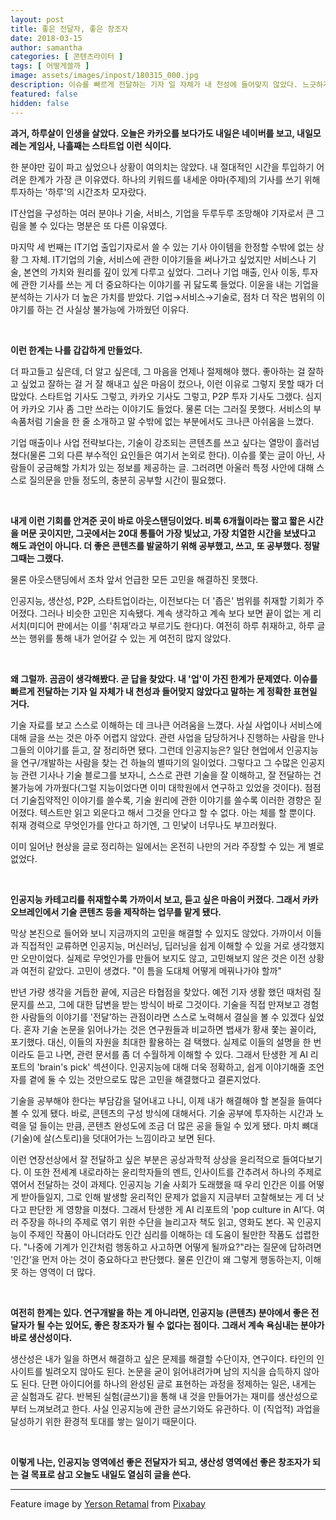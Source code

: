 ```yaml
---
layout: post
title: 좋은 전달자, 좋은 창조자
date: 2018-03-15
author: samantha
categories: [ 콘텐츠라이터 ]
tags: [ 어떻게쓸까 ]
image: assets/images/inpost/180315_000.jpg
description: 이슈를 빠르게 전달하는 기자 일 자체가 내 천성에 들어맞지 않았다. 느긋하게 글쓸 환경에서 좀 더 본질에 집중하고 싶었다. 하지만 막상 '기술'을 연구개발하는 본진으로 들어와보니, 연구자와 직접 교류한다고 해서 기술을 온전히 이해할 수 없었다. 그렇기에 철저하게 '좋은 전달자'가 되는 길을 선택해야만 했다. 대신, '생산적글쓰기'로 좋은 창작자가 되는 걸 목표로 삼았다.
featured: false
hidden: false
---
```

**과거, 하루살이 인생을 살았다. 오늘은 카카오를 보다가도 내일은 네이버를 보고, 내일모레는 게임사, 나흘째는 스타트업 이런 식이다.**

한 분야만 깊이 파고 싶었으나 상황이 여의치는 않았다. 내 절대적인 시간을 투입하기 어려운 한계가 가장 큰 이유였다. 하나의 키워드를 내세운 야마(주제)의 기사를 쓰기 위해 투자하는 '하루'의 시간조차 모자랐다.

IT산업을 구성하는 여러 분야나 기술, 서비스, 기업을 두루두루 조망해야 기자로서 큰 그림을 볼 수 있다는 명분은 또 다른 이유였다.

마지막 세 번째는 IT기업 출입기자로서 쓸 수 있는 기사 아이템을 한정할 수밖에 없는 상황 그 자체. IT기업의 기술, 서비스에 관한 이야기들을 써나가고 싶었지만 서비스나 기술, 본연의 가치와 원리를 깊이 있게 다루고 싶었다. 그러나 기업 매출, 인사 이동, 투자에 관한 기사를 쓰는 게 더 중요하다는 이야기를 귀 닳도록 들었다. 이윤을 내는 기업을 분석하는 기사가 더 높은 가치를 받았다. 기업→서비스→기술로, 점차 더 작은 범위의 이야기를 하는 건 사실상 불가능에 가까웠던 이유다.

<br/>

**이런 한계는 나를 갑갑하게 만들었다.**

더 파고들고 싶은데, 더 알고 싶은데, 그 마음을 언제나 절제해야 했다. 좋아하는 걸 잘하고 싶었고 잘하는 걸 거 잘 해내고 싶은 마음이 컸으나, 이런 이유로 그렇지 못할 때가 더 많았다. 스타트업 기사도 그렇고, 카카오 기사도 그렇고, P2P 투자 기사도 그랬다. 심지어 카카오 기사 좀 그만 쓰라는 이야기도 들었다. 물론 더는 그러질 못했다. 서비스의 부속품처럼 기술을 한 줄 소개하고 말 수밖에 없는 부분에서도 크나큰 아쉬움을 느꼈다.

기업 매출이나 사업 전략보다는, 기술이 강조되는 콘텐츠를 쓰고 싶다는 열망이 흘러넘쳤다(물론 그외 다른 부수적인 요인들은 여기서 논외로 한다). 이슈를 쫓는 글이 아닌, 사람들이 궁금해할 가치가 있는 정보를 제공하는 글. 그러려면 아울러 특정 사안에 대해 스스로 질의문을 만들 정도의, 충분히 공부할 시간이 필요했다.

<br/>

**내게 이런 기회를 안겨준 곳이 바로 아웃스탠딩이었다. 비록 6개월이라는 짧고 짧은 시간을 머문 곳이지만, 그곳에서는 20대 통틀어 가장 빛났고, 가장 치열한 시간을 보냈다고 해도 과언이 아니다. 더 좋은 콘텐츠를 발굴하기 위해 공부했고, 쓰고, 또 공부했다. 정말 그때는 그랬다.**

물론 아웃스탠딩에서 조차 앞서 언급한 모든 고민을 해결하진 못했다.

인공지능, 생산성, P2P, 스타트업이라는, 이전보다는 더 '좁은' 범위를 취재할 기회가 주어졌다. 그러나 비슷한 고민은 지속됐다. 계속 생각하고 계속 보다 보면 끝이 없는 게 리서치(미디어 판에서는 이를 '취재’라고 부르기도 한다)다. 여전히 하루 취재하고, 하루 글 쓰는 행위를 통해 내가 얻어갈 수 있는 게 여전히 많지 않았다.

<br/>

**왜 그럴까. 곰곰이 생각해봤다. 곧 답을 찾았다. 내 '업'이 가진 한계가 문제였다. 이슈를 빠르게 전달하는 기자 일 자체가 내 천성과 들어맞지 않았다고 말하는 게 정확한 표현일 거다.**

기술 자료를 보고 스스로 이해하는 데 크나큰 어려움을 느꼈다. 사실 사업이나 서비스에 대해 글을 쓰는 것은 아주 어렵지 않았다. 관련 사업을 담당하거나 진행하는 사람을 만나 그들의 이야기를 듣고, 잘 정리하면 됐다. 그런데 인공지능은? 일단 현업에서 인공지능을 연구/개발하는 사람을 찾는 건 하늘의 별따기의 일이었다. 그렇다고 그 수많은 인공지능 관련 기사나 기술 블로그를 보자니, 스스로 관련 기술을 잘 이해하고, 잘 전달하는 건 불가능에 가까웠다(그럴 지능이었다면 이미 대학원에서 연구하고 있었을 것이다). 점점 더 기술집약적인 이야기를 쓸수록, 기술 원리에 관한 이야기를 쓸수록 이러한 경향은 짙어졌다. 텍스트만 읽고 외운다고 해서 그것을 안다고 할 수 없다. 아는 체를 할 뿐이다. 취재 경력으로 무엇인가를 안다고 하기엔, 그 민낯이 너무나도 부끄러웠다.

이미 일어난 현상을 글로 정리하는 일에서는 온전히 나만의 거라 주장할 수 있는 게 별로 없었다.

<br/>

**인공지능 카테고리를 취재할수록 가까이서 보고, 듣고 싶은 마음이 커졌다. 그래서 카카오브레인에서 기술 콘텐츠 등을 제작하는 업무를 맡게 됐다.**

막상 본진으로 들어와 보니 지금까지의 고민을 해결할 수 있지도 않았다. 가까이서 이들과 직접적인 교류하면 인공지능, 머신러닝, 딥러닝을 쉽게 이해할 수 있을 거로 생각했지만 오만이었다. 실제로 무엇인가를 만들어 보지도 않고, 고민해보지 않은 것은 이전 상황과 여전히 같았다. 고민이 생겼다. "이 틈을 도대체 어떻게 메꿔나가야 할까"

반년 가량 생각을 거듭한 끝에, 지금은 타협점을 찾았다. 예전 기자 생활 했던 때처럼 질문지를 쓰고, 그에 대한 답변을 받는 방식이 바로 그것이다. 기술을 직접 만져보고 경험한 사람들의 이야기를 '전달’하는 관점이라면 스스로 노력해서 결실을 볼 수 있겠다 싶었다. 혼자 기술 논문을 읽어나가는 것은 연구원들과 비교하면 뱁새가 황새 쫓는 꼴이라, 포기했다. 대신, 이들의 자원을 최대한 활용하는 걸 택했다. 실제로 이들의 설명을 한 번이라도 듣고 나면, 관련 문서를 좀 더 수월하게 이해할 수 있다. 그래서 탄생한 게 AI 리포트의 'brain's pick' 섹션이다. 인공지능에 대해 더욱 정확하고, 쉽게 이야기해줄 조언자를 곁에 둘 수 있는 것만으로도 많은 고민을 해결했다고 결론지었다.

기술을 공부해야 한다는 부담감을 덜어내고 나니, 이제 내가 해결해야 할 본질을 들여다볼 수 있게 됐다. 바로, 콘텐츠의 구성 방식에 대해서다. 기술 공부에 투자하는 시간과 노력을 덜 들이는 만큼, 콘텐츠 완성도에 조금 더 많은 공을 들일 수 있게 됐다. 마치 뼈대(기술)에 살(스토리)을 덧대어가는 느낌이라고 보면 된다.

이런 연장선상에서 잘 전달하고 싶은 부분은 공상과학적 상상을 윤리적으로 들여다보기다. 이 또한 전세계 내로라하는 윤리학자들의 멘트, 인사이트를 간추려서 하나의 주제로 엮어서 전달하는 것이 과제다. 인공지능 기술 사회가 도래했을 때 우리 인간은 이를 어떻게 받아들일지, 그로 인해 발생할 윤리적인 문제가 없을지 지금부터 고찰해보는 게 더 낫다고 판단한 게 영향을 미쳤다. 그래서 탄생한 게 AI 리포트의 'pop culture in AI’다. 여러 주장을 하나의 주제로 엮기 위한 수단을 늘리고자 책도 읽고, 영화도 본다. 꼭 인공지능이 주제인 작품이 아니더라도 인간 심리를 이해하는 데 도움이 될만한 작품도 섭렵한다. "나중에 기계가 인간처럼 행동하고 사고하면 어떻게 될까요?"라는 질문에 답하려면 '인간’을 먼저 아는 것이 중요하다고 판단했다. 물론 인간이 왜 그렇게 행동하는지, 이해 못 하는 영역이 더 많다.

<br/>

**여전히 한계는 있다. 연구개발을 하는 게 아니라면, 인공지능 (콘텐츠) 분야에서 좋은 전달자가 될 수는 있어도, 좋은 창조자가 될 수 없다는 점이다. 그래서 계속 욕심내는 분야가 바로 생산성이다.**

생산성은 내가 일을 하면서 해결하고 싶은 문제를 해결할 수단이자, 연구이다. 타인의 인사이트를 빌려오지 않아도 된다. 논문을 굳이 읽어내려가며 남의 지식을 습득하지 않아도 된다. 단편 아이디어를 하나의 완성된 글로 표현하는 과정을 정제하는 일은, 내게는 곧 실험과도 같다. 반복된 실험(글쓰기)을 통해 내 것을 만들어가는 재미를 생산성으로부터 느껴보려고 한다. 사실 인공지능에 관한 글쓰기와도 유관하다. 이 (직업적) 과업을 달성하기 위한 환경적 토대를 쌓는 일이기 때문이다.

<br/>

**이렇게 나는, 인공지능 영역에선 좋은 전달자가 되고, 생산성 영역에선 좋은 창조자가 되는 걸 목표로 삼고 오늘도 내일도 열심히 글을 쓴다.**

---
Feature image by [Yerson Retamal](https://pixabay.com/users/voltamax-60363/?utm_source=link-attribution&utm_medium=referral&utm_campaign=image&utm_content=1421099) from [Pixabay](https://pixabay.com/?utm_source=link-attribution&utm_medium=referral&utm_campaign=image&utm_content=1421099)
